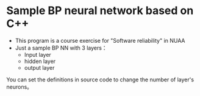 # Sample BP neural network based on C++

* This program is a course exercise for "Software reliability" in NUAA 
* Just a sample BP NN with 3 layers：
  * Input layer
  * hidden layer
  * output layer

You can set the definitions in source code to change the number of  layer's neurons。